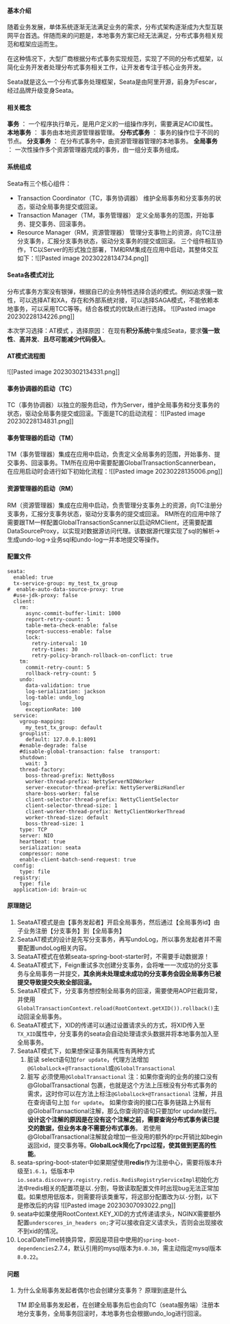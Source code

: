 #### 基本介绍
随着业务发展，单体系统逐渐无法满足业务的需求，分布式架构逐渐成为大型互联网平台首选。伴随而来的问题是，本地事务方案已经无法满足，分布式事务相关规范和框架应运而生。

在这种情况下，大型厂商根据分布式事务实现规范，实现了不同的分布式框架，以简化业务开发者处理分布式事务相关工作，让开发者专注于核心业务开发。

Seata就是这么一个分布式事务处理框架，Seata是由阿里开源，前身为Fescar，经过品牌升级变身Seata。

#### 相关概念
**事务** ： 一个程序执行单元，是用户定义的一组操作序列，需要满足ACID属性。
**本地事务** ： 事务由本地资源管理器管理。
**分布式事务** ： 事务的操作位于不同的节点。
**分支事务** ： 在分布式事务中，由资源管理器管理的本地事务。
**全局事务** ： 一次性操作多个资源管理器完成的事务，由一组分支事务组成。

#### 系统组成
Seata有三个核心组件：
- Transaction Coordinator（TC，事务协调器）
	维护全局事务和分支事务的状态，驱动全局事务提交或回滚。
- Transaction Manager（TM，事务管理器）
	定义全局事务的范围，开始事务、提交事务、回滚事务。
- Resource Manager（RM，资源管理器）
	管理分支事物上的资源，向TC注册分支事务，汇报分支事务状态，驱动分支事务的提交或回滚。
三个组件相互协作，TC以Server的形式独立部署，TM和RM集成在应用中启动，其整体交互如下：![[Pasted image 20230228134734.png]]

#### Seata各模式对比
分布式事务方案没有银弹，根据自已的业务特性选择合适的模式。例如追求强一致性，可以选择AT和XA，存在和外部系统对接，可以选择SAGA模式，不能依赖本地事务，可以采用TCC等等。结合各模式的优缺点进行选择。
![[Pasted image 20230228134226.png]]

本次学习选择：AT模式 ，选择原因： 在现有**积分系统**中集成Seata，要求**强一致性**、**高并发**、**且尽可能减少代码侵入**。

#### AT模式流程图
![[Pasted image 20230302134331.png]]

#### 事务协调器的启动（TC）
TC（事务协调器）以独立的服务启动，作为Server，维护全局事务和分支事务的状态，驱动全局事务提交或回滚。下面是TC的启动流程：
![[Pasted image 20230228134831.png]]

#### 事务管理器的启动（TM）
TM（事务管理器）集成在应用中启动，负责定义全局事务的范围，开始事务、提交事务、回滚事务。TM所在应用中需要配置GlobalTransactionScannerbean，在应用启动时会进行如下初始化流程：![[Pasted image 20230228135006.png]]

#### 资源管理器的启动（RM）
RM（资源管理器）集成在应用中启动，负责管理分支事务上的资源，向TC注册分支事务，汇报分支事务状态，驱动分支事务的提交或回滚。
RM所在的应用中除了需要跟TM一样配置GlobalTransactionScanner以启动RMClient，还需要配置DataSourceProxy，以实现对数据源访问代理。该数据源代理实现了sql的解析→生成undo-log→业务sql和undo-log一并本地提交等操作。

#### 配置文件

````
seata:  
  enabled: true  
  tx-service-group: my_test_tx_group  
#  enable-auto-data-source-proxy: true  
  #use-jdk-proxy: false  
  client:  
    rm:  
      async-commit-buffer-limit: 1000  
      report-retry-count: 5  
      table-meta-check-enable: false  
      report-success-enable: false  
      lock:  
        retry-interval: 10  
        retry-times: 30  
        retry-policy-branch-rollback-on-conflict: true  
    tm:  
      commit-retry-count: 5  
      rollback-retry-count: 5  
    undo:  
      data-validation: true  
      log-serialization: jackson  
      log-table: undo_log  
    log:  
      exceptionRate: 100  
  service:  
    vgroup-mapping:  
      my_test_tx_group: default  
    grouplist:  
      default: 127.0.0.1:8091  
    #enable-degrade: false  
    #disable-global-transaction: false  transport:  
    shutdown:  
      wait: 3  
    thread-factory:  
      boss-thread-prefix: NettyBoss  
      worker-thread-prefix: NettyServerNIOWorker  
      server-executor-thread-prefix: NettyServerBizHandler  
      share-boss-worker: false  
      client-selector-thread-prefix: NettyClientSelector  
      client-selector-thread-size: 1  
      client-worker-thread-prefix: NettyClientWorkerThread  
      worker-thread-size: default  
      boss-thread-size: 1  
    type: TCP  
    server: NIO  
    heartbeat: true  
    serialization: seata  
    compressor: none  
    enable-client-batch-send-request: true  
  config:  
    type: file  
  registry:  
    type: file  
  application-id: brain-uc
````


#### 原理随记
1. SeataAT模式是由【事务发起者】开启全局事务，然后通过【全局事务id】由子业务注册【分支事务】到【全局事务】
2. SeataAT模式的设计是先写分支事务，再写undoLog，所以事务发起者并不需要配置undoLog相关内容。
3. SeataAT模式在依赖seata-spring-boot-starter时，不需要手动数据源！
4. SeataAT模式下，Feign重试多次创建分支事务，会将唯一一次成功的分支事务与全局事务一并提交，**其余尚未处理或未成功的分支事务会因全局事务已被提交导致提交失败全部回滚。**
5. SeataAT模式下，分支事务想控制全局事务的回滚，需要使用AOP拦截异常，并使用`GlobalTransactionContext.reload(RootContext.getXID()).rollback()`主动回滚全局事务。
6. SeataAT模式下，XID的传递可以通过设置请求头的方式，将XID传入至`TX_XID`属性中，分支事务的seata会自动处理请求头数据并将本地事务加入至全局事务。
7. SeataAT模式下，如果想保证事务隔离性有两种方式
	1. 脏读 select语句加`for update`，代理方法增加`@GlobalLock`+`@Transactional`或`@GlobalTransactional`
	2. 脏写 必须使用`@GlobalTransactional`
		注：如果你查询的业务的接口没有@GlobalTransactional 包裹，也就是这个方法上压根没有分布式事务的需求，这时你可以在方法上标注`@GlobalLock+@Transactional` 注解，并且在查询语句上加 `for update`。 如果你查询的接口在事务链路上外层有@GlobalTransactional注解，那么你查询的语句只要加for update就行。**设计这个注解的原因是在没有这个注解之前，需要查询分布式事务读已提交的数据，但业务本身不需要分布式事务**。 若使用@GlobalTransactional注解就会增加一些没用的额外的rpc开销比如begin 返回xid，提交事务等。**GlobalLock简化了rpc过程，使其做到更高的性能**。
8. seata-spring-boot-stater中如果期望使用**redis**作为注册中心，需要将版本升级至`1.6.1`，低版本中`io.seata.discovery.registry.redis.RedisRegistryServiceImpl`初始化方法中redis相关的配置项是以`.`分割，导致读取配置文件时出现bug无法正常加载。如果想用低版本，则需要将该类重写，将这部分配置改为以`-`分割，以下是修改后的内容
		![[Pasted image 20230307093022.png]]
9. seata中如果使用RootContext.KEY_XID的方式传递请求头，NGINX需要额外配置`underscores_in_headers on;`才可以接收自定义请求头，否则会出现接收不到xid的情况。
10. LocalDateTime转换异常，原因是项目中使用的`spring-boot-dependencies`2.7.4，默认引用的mysql版本为`8.0.30`，需主动指定mysql版本`8.0.22`。
#### 问题
1. 为什么全局事务发起者偶尔也会创建分支事务？ 原理到底是什么
	
	TM 即全局事务发起者，在创建全局事务后也会向TC（seata服务端）注册本地分支事务，全局事务回滚时，本地事务也会根据undo_log进行回滚。